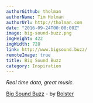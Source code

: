 ```yaml
---
authorGithub: tholman
authorName: Tim Holman
authorUrl: http://tholman.com
date: "2016-09-24T00:00:00Z"
image: big-sound-buzz.png
imgHeight: 422
imgWidth: 728
link: http://www.bigsound.buzz/
remoteImage: true
title: Big Sound Buzz
category: Inspiration
---
```


_Real time data, great music._

[Big Sound Buzz](http://www.bigsound.buzz/) - by [Bolster](http://blstr.co/)
